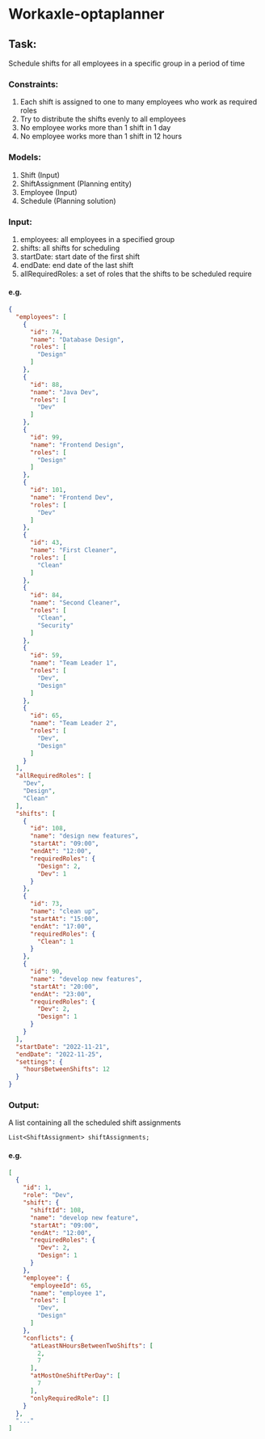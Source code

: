 # Workaxle-optaplanner

## Task:

Schedule shifts for all employees in a specific group in a period of time

### Constraints:

1. Each shift is assigned to one to many employees who work as required roles
2. Try to distribute the shifts evenly to all employees
3. No employee works more than 1 shift in 1 day
4. No employee works more than 1 shift in 12 hours

### Models:

1. Shift (Input)
2. ShiftAssignment (Planning entity)
3. Employee (Input)
4. Schedule (Planning solution)

### Input:

1. employees: all employees in a specified group
2. shifts: all shifts for scheduling
3. startDate: start date of the first shift
4. endDate: end date of the last shift
5. allRequiredRoles: a set of roles that the shifts to be scheduled require

#### e.g.

```json
{
  "employees": [
    {
      "id": 74,
      "name": "Database Design",
      "roles": [
        "Design"
      ]
    },
    {
      "id": 88,
      "name": "Java Dev",
      "roles": [
        "Dev"
      ]
    },
    {
      "id": 99,
      "name": "Frontend Design",
      "roles": [
        "Design"
      ]
    },
    {
      "id": 101,
      "name": "Frontend Dev",
      "roles": [
        "Dev"
      ]
    },
    {
      "id": 43,
      "name": "First Cleaner",
      "roles": [
        "Clean"
      ]
    },
    {
      "id": 84,
      "name": "Second Cleaner",
      "roles": [
        "Clean",
        "Security"
      ]
    },
    {
      "id": 59,
      "name": "Team Leader 1",
      "roles": [
        "Dev",
        "Design"
      ]
    },
    {
      "id": 65,
      "name": "Team Leader 2",
      "roles": [
        "Dev",
        "Design"
      ]
    }
  ],
  "allRequiredRoles": [
    "Dev",
    "Design",
    "Clean"
  ],
  "shifts": [
    {
      "id": 108,
      "name": "design new features",
      "startAt": "09:00",
      "endAt": "12:00",
      "requiredRoles": {
        "Design": 2,
        "Dev": 1
      }
    },
    {
      "id": 73,
      "name": "clean up",
      "startAt": "15:00",
      "endAt": "17:00",
      "requiredRoles": {
        "Clean": 1
      }
    },
    {
      "id": 90,
      "name": "develop new features",
      "startAt": "20:00",
      "endAt": "23:00",
      "requiredRoles": {
        "Dev": 2,
        "Design": 1
      }
    }
  ],
  "startDate": "2022-11-21",
  "endDate": "2022-11-25",
  "settings": {
    "hoursBetweenShifts": 12
  }
}
```

### Output:

A list containing all the scheduled shift assignments

```text
List<ShiftAssignment> shiftAssignments;
```

#### e.g.

```json
[
  {
    "id": 1,
    "role": "Dev",
    "shift": {
      "shiftId": 108,
      "name": "develop new feature",
      "startAt": "09:00",
      "endAt": "12:00",
      "requiredRoles": {
        "Dev": 2,
        "Design": 1
      }
    },
    "employee": {
      "employeeId": 65,
      "name": "employee 1",
      "roles": [
        "Dev",
        "Design"
      ]
    },
    "conflicts": {
      "atLeastNHoursBetweenTwoShifts": [
        2,
        7
      ],
      "atMostOneShiftPerDay": [
        7
      ],
      "onlyRequiredRole": []
    }
  },
  "..."
]
```
